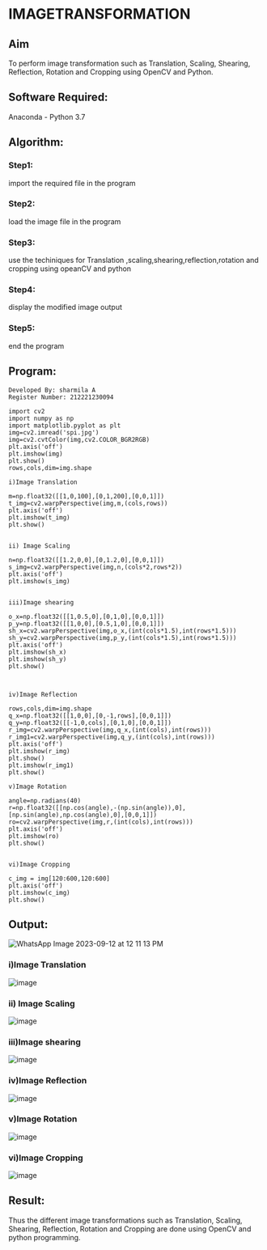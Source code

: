 # IMAGETRANSFORMATION

## Aim
To perform image transformation such as Translation, Scaling, Shearing, Reflection, Rotation and Cropping using OpenCV and Python.

## Software Required:
Anaconda - Python 3.7

## Algorithm:
### Step1:
import the required file in the program

### Step2:
load the image file in the program

### Step3:
use the techiniques for Translation ,scaling,shearing,reflection,rotation and cropping using opeanCV and python


### Step4:
display the modified image output

### Step5:
end the program

## Program:
```
Developed By: sharmila A
Register Number: 212221230094

import cv2
import numpy as np
import matplotlib.pyplot as plt
img=cv2.imread('spi.jpg')
img=cv2.cvtColor(img,cv2.COLOR_BGR2RGB)
plt.axis('off')
plt.imshow(img)
plt.show()
rows,cols,dim=img.shape

i)Image Translation

m=np.float32([[1,0,100],[0,1,200],[0,0,1]])
t_img=cv2.warpPerspective(img,m,(cols,rows))
plt.axis('off')
plt.imshow(t_img)
plt.show()


ii) Image Scaling

n=np.float32([[1.2,0,0],[0,1.2,0],[0,0,1]])
s_img=cv2.warpPerspective(img,n,(cols*2,rows*2))
plt.axis('off')
plt.imshow(s_img)


iii)Image shearing

o_x=np.float32([[1,0.5,0],[0,1,0],[0,0,1]])
p_y=np.float32([[1,0,0],[0.5,1,0],[0,0,1]])
sh_x=cv2.warpPerspective(img,o_x,(int(cols*1.5),int(rows*1.5)))
sh_y=cv2.warpPerspective(img,p_y,(int(cols*1.5),int(rows*1.5)))
plt.axis('off')
plt.imshow(sh_x)
plt.imshow(sh_y)
plt.show()



iv)Image Reflection

rows,cols,dim=img.shape
q_x=np.float32([[1,0,0],[0,-1,rows],[0,0,1]])
q_y=np.float32([[-1,0,cols],[0,1,0],[0,0,1]])
r_img=cv2.warpPerspective(img,q_x,(int(cols),int(rows)))
r_img1=cv2.warpPerspective(img,q_y,(int(cols),int(rows)))
plt.axis('off')
plt.imshow(r_img)
plt.show()
plt.imshow(r_img1)
plt.show()

v)Image Rotation

angle=np.radians(40)
r=np.float32([[np.cos(angle),-(np.sin(angle)),0],[np.sin(angle),np.cos(angle),0],[0,0,1]])
ro=cv2.warpPerspective(img,r,(int(cols),int(rows)))
plt.axis('off')
plt.imshow(ro)
plt.show()


vi)Image Cropping

c_img = img[120:600,120:600]
plt.axis('off')
plt.imshow(c_img)
plt.show()
```
## Output:
![WhatsApp Image 2023-09-12 at 12 11 13 PM](https://github.com/Sharmilasha/IMAGETRANSFORMATION/assets/94506182/031cdab4-184b-4253-80a2-c20fe2258447)

### i)Image Translation
![image](https://github.com/Sharmilasha/IMAGETRANSFORMATION/assets/94506182/71173ae8-fd39-4359-a8ac-8394c84ec5ab)


### ii) Image Scaling
![image](https://github.com/Sharmilasha/IMAGETRANSFORMATION/assets/94506182/b65d6b71-8b68-473f-a1f4-01ed87516e3d)


### iii)Image shearing
![image](https://github.com/Sharmilasha/IMAGETRANSFORMATION/assets/94506182/20dbdb84-e982-4ccd-80e9-6db6a0e19c69)



### iv)Image Reflection
![image](https://github.com/Sharmilasha/IMAGETRANSFORMATION/assets/94506182/27de7681-b557-4592-9313-1b6d06b540b9)



### v)Image Rotation
![image](https://github.com/Sharmilasha/IMAGETRANSFORMATION/assets/94506182/166f3fd3-849a-4a65-ab52-eb7dec29adca)




### vi)Image Cropping
![image](https://github.com/Sharmilasha/IMAGETRANSFORMATION/assets/94506182/9f24e37e-c217-4513-b068-03469743f724)




## Result: 

Thus the different image transformations such as Translation, Scaling, Shearing, Reflection, Rotation and Cropping are done using OpenCV and python programming.
